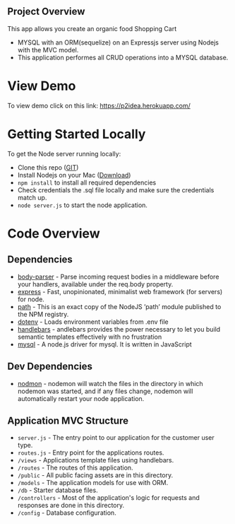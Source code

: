 ## Project Overview

This app allows you create an organic food Shopping Cart


* MYSQL with an ORM(sequelize) on an Expressjs server using Nodejs with the MVC model. 
* This application performes all CRUD operations into a MYSQL database. 


# View Demo  

To view demo click on this link: https://p2idea.herokuapp.com/

# Getting Started Locally 

To get the Node server running locally:

- Clone this repo ([GIT](https://github.com/lcerdeira/p2idea))
- Install Nodejs on your Mac ([Download](https://github.com/lcerdeira/p2idea))
- `npm install` to install all required dependencies
- Check credentials the .sql file locally and make sure the credentials match up. 
- `node server.js` to start the node application.


# Code Overview

## Dependencies
- [body-parser](https://www.npmjs.com/package/body-parser) - Parse incoming request bodies in a middleware before your handlers, available under the req.body property.
- [express](https://www.npmjs.com/package/express) - Fast, unopinionated, minimalist web framework (for servers) for node.
- [path](https://www.npmjs.com/package/path) - This is an exact copy of the NodeJS ’path’ module published to the NPM registry.
- [dotenv](https://www.npmjs.com/package/dotenv) - Loads environment variables from .env file
- [handlebars](https://www.npmjs.com/package/handlebars) - andlebars provides the power necessary to let you build semantic templates effectively with no frustration
- [mysql](https://www.npmjs.com/package/mysql) - A node.js driver for mysql. It is written in JavaScript

## Dev Dependencies

- [nodmon](https://www.npmjs.com/package/nodemon) - nodemon will watch the files in the directory in which nodemon was started, and if any files change, nodemon will automatically restart your node application.

## Application MVC Structure

- `server.js` - The entry point to our application for the customer user type.
- `routes.js` - Entry point for the applications routes.
- `/views` - Applications template files using handlebars.
- `/routes` - The routes of this application.
- `/public` - All public facing assets are in this directory.
- `/models` - The application models for use with ORM.
- `/db` - Starter database files.
- `/controllers` - Most of the application's logic for requests and responses are done in this directory. 
- `/config` - Database configuration. 
